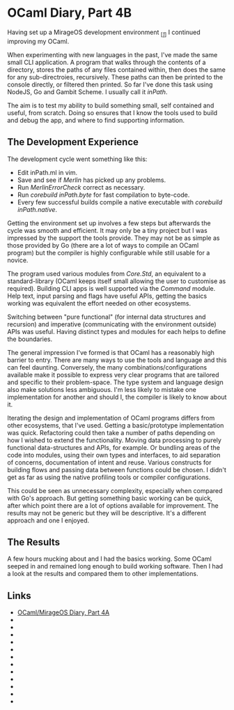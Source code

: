 # OCaml Diary, Part 4B

Having set up a MirageOS development environment
<sub>[_[1](#ref1)_]</sub> I continued improving my OCaml.

When experimenting with new languages in the past, I've made the
same small CLI application. A program that walks through the
contents of a directory, stores the paths of any files contained
within, then does the same for any sub-directroies, recursively.
These paths can then be printed to the console directly, or
filtered then printed. So far I've done this task using NodeJS, Go
and Gambit Scheme. I usually call it _inPath_.

The aim is to test my ability to build something small, self
contained and useful, from scratch. Doing so ensures that I know
the tools used to build and debug the app, and where to find
supporting information.

## The Development Experience

The development cycle went something like this:

* Edit inPath.ml in vim.
* Save and see if _Merlin_ has picked up any problems.
* Run _MerlinErrorCheck_ correct as necessary.
* Run _corebuild inPath.byte_ for fast compilation to byte-code.
* Every few successful builds compile a native executable with
  _corebuild inPath.native_.

Getting the environment set up involves a few steps but afterwards
the cycle was smooth and efficient. It may only be a
tiny project but I was impressed by the support the tools provide.
They may not be as simple as those provided by Go (there are a lot
of ways to compile an OCaml program) but the compiler is highly
configurable while still usable for a novice.

The program used various modules from _Core.Std_, an equivalent to
a standard-library (OCaml keeps itself small allowing the user to
customise as required). Building CLI apps is well
supported via the _Command_ module. Help text, input parsing and
flags have useful APIs, getting the basics working was equivalent
the effort needed on other ecosystems.

Switching between "pure functional" (for internal data structures and
recursion) and imperative (communicating with the environment
outside) APIs was useful. Having distinct types and modules for each
helps to define the boundaries.

The general impression I've formed is that OCaml has a reasonably
high barrier to entry. There are many ways to use the tools and
language and this can feel daunting. Conversely, the many
combinations/configurations available make it possible to express
very clear programs that are tailored and specific to their
problem-space. The type system and language design also make
solutions less ambiguous. I'm less likely to mistake one
implementation for another and should I, the compiler is likely to
know about it.

Iterating the design and implementation of OCaml programs differs
from other ecosystems, that I've used. Getting a basic/prototype
implementation was quick. Refactoring could then take a number of
paths depending on how I wished to extend the functionality. Moving
data processing to purely functional data-structures and APIs, for
example. Or bundling areas of the code into modules, using their
own types and interfaces, to aid separation of concerns,
documentation of intent and reuse. Various constructs for building
flows and passing data between functions could be chosen. I didn't
get as far as using the native profiling tools or compiler
configurations.

This could be seen as unnecessary complexity, especially when
compared with Go's approach. But getting something basic working
can be quick, after which point there are a lot of options
available for improvement. The results may not be generic but they
will be descriptive. It's a different approach and one I
enjoyed.

## The Results

A few hours mucking about and I had the basics working. Some OCaml
seeped in and remained long enough to build working software. Then
I had a look at the results and compared them to other
implementations.



## Links

* <a id="ref1"></a> [OCaml/MirageOS Diary, Part 4A](/ocaml-mirageos-diary-4a.html)
* <a id="ref2"></a> []()
* <a id="ref3"></a> []()
* <a id="ref4"></a> []()
* <a id="ref5"></a> []()
* <a id="ref6"></a> []()
* <a id="ref7"></a> []()
* <a id="ref8"></a> []()
* <a id="ref9"></a> []()
* <a id="ref10"></a> []()
* <a id="ref11"></a> []()
* <a id="ref12"></a> []()
* <a id="ref13"></a> []()
